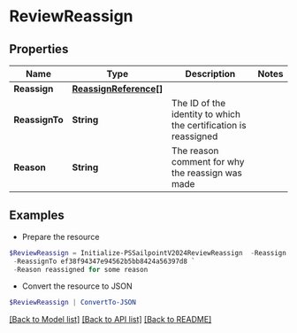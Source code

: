 # ReviewReassign
## Properties

Name | Type | Description | Notes
------------ | ------------- | ------------- | -------------
**Reassign** | [**ReassignReference[]**](ReassignReference.md) |  | 
**ReassignTo** | **String** | The ID of the identity to which the certification is reassigned | 
**Reason** | **String** | The reason comment for why the reassign was made | 

## Examples

- Prepare the resource
```powershell
$ReviewReassign = Initialize-PSSailpointV2024ReviewReassign  -Reassign null `
 -ReassignTo ef38f94347e94562b5bb8424a56397d8 `
 -Reason reassigned for some reason
```

- Convert the resource to JSON
```powershell
$ReviewReassign | ConvertTo-JSON
```

[[Back to Model list]](../README.md#documentation-for-models) [[Back to API list]](../README.md#documentation-for-api-endpoints) [[Back to README]](../README.md)

